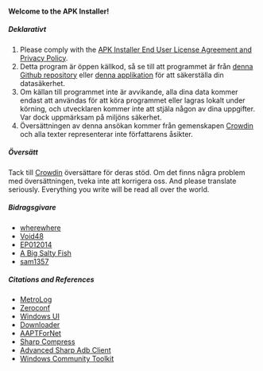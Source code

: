 #### Welcome to the APK Installer!

##### Deklarativt
1. Please comply with the [APK Installer End User License Agreement and Privacy Policy](https://github.com/Paving-Base/APK-Installer/blob/main/Privacy.md).
2. Detta program är öppen källkod, så se till att programmet är från [denna Github repository](https://github.com/Paving-Base/APK-Installer) eller [denna applikation](https://www.microsoft.com/store/apps/9P2JFQ43FPPG) för att säkerställa din datasäkerhet.
3. Om källan till programmet inte är avvikande, alla dina data kommer endast att användas för att köra programmet eller lagras lokalt under körning, och utvecklaren kommer inte att stjäla någon av dina uppgifter. Var dock uppmärksam på miljöns säkerhet.
4. Översättningen av denna ansökan kommer från gemenskapen [Crowdin](https://crowdin.com/project/APKInstaller "Crowdin") och alla texter representerar inte författarens åsikter.

##### Översätt
Tack till [Crowdin](https://crowdin.com/project/APKInstaller "Crowdin") översättare för deras stöd. Om det finns några problem med översättningen, tveka inte att korrigera oss. And please translate seriously. Everything you write will be read all over the world.

##### Bidragsgivare
- [wherewhere](https://github.com/wherewhere)
- [Void48](https://github.com/Void48)
- [EP012014](https://github.com/EP012014)
- [A Big Salty Fish](https://github.com/bigsaltyfishes)
- [sam1357](https://github.com/sam1357)

##### Citations and References
- [MetroLog](https://github.com/roubachof/MetroLog "MetroLog")
- [Zeroconf](https://github.com/novotnyllc/Zeroconf "Zeroconf")
- [Windows UI](https://github.com/microsoft/microsoft-ui-xaml "Windows UI")
- [Downloader](https://github.com/bezzad/Downloader "Downloader")
- [AAPTForNet](https://github.com/canheo136/QuickLook.Plugin.ApkViewer "AAPTForNet")
- [Sharp Compress](https://github.com/adamhathcock/sharpcompress "Sharp Compress")
- [Advanced Sharp Adb Client](https://github.com/yungd1plomat/AdvancedSharpAdbClient "Advanced Sharp Adb Client")
- [Windows Community Toolkit](https://github.com/CommunityToolkit/WindowsCommunityToolkit "Windows Community Toolkit")